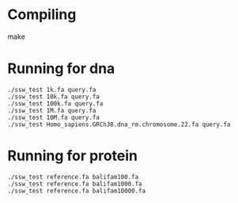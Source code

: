 # Compiling

make

# Running for dna

```
./ssw_test 1k.fa query.fa
./ssw_test 10k.fa query.fa
./ssw_test 100k.fa query.fa
./ssw_test 1M.fa query.fa
./ssw_test 10M.fa query.fa
./ssw_test Homo_sapiens.GRCh38.dna_rm.chromosome.22.fa query.fa
```

# Running for protein

```
./ssw_test reference.fa balifam100.fa
./ssw_test reference.fa balifam1000.fa
./ssw_test reference.fa balifam10000.fa
```

